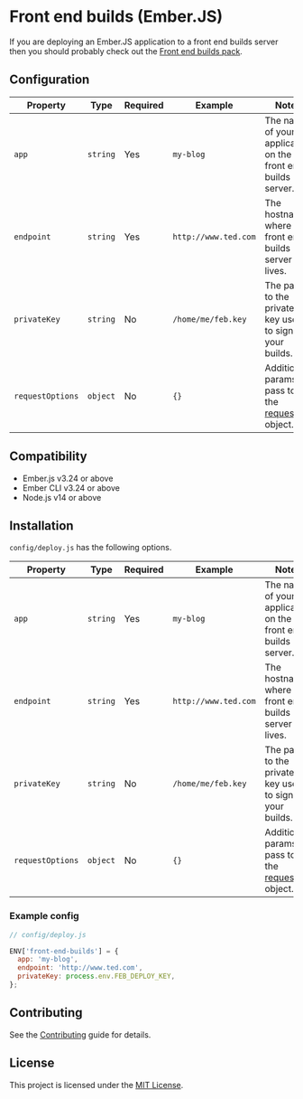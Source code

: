 # Front end builds (Ember.JS)

If you are deploying an Ember.JS application to a front end builds
server then you should probably check out the [Front end builds
pack](https://github.com/tedconf/ember-cli-deploy-front-end-builds-pack).

## Configuration

| Property         | Type     | Required | Example              | Notes                                                                                  |
| ---------------- | -------- | -------- | -------------------- | -------------------------------------------------------------------------------------- |
| `app`            | `string` | Yes      | `my-blog`            | The name of your application on the front end builds server.                           |
| `endpoint`       | `string` | Yes      | `http://www.ted.com` | The hostname where you front end builds server lives.                                  |
| `privateKey`     | `string` | No       | `/home/me/feb.key`   | The path to the private key used to sign your builds.                                  |
| `requestOptions` | `object` | No       | `{}`                 | Additional params to pass to the [request](https://github.com/request/request) object. |

## Compatibility

- Ember.js v3.24 or above
- Ember CLI v3.24 or above
- Node.js v14 or above

## Installation

`config/deploy.js` has the following options.

| Property         | Type     | Required | Example              | Notes                                                                                  |
| ---------------- | -------- | -------- | -------------------- | -------------------------------------------------------------------------------------- |
| `app`            | `string` | Yes      | `my-blog`            | The name of your application on the front end builds server.                           |
| `endpoint`       | `string` | Yes      | `http://www.ted.com` | The hostname where you front end builds server lives.                                  |
| `privateKey`     | `string` | No       | `/home/me/feb.key`   | The path to the private key used to sign your builds.                                  |
| `requestOptions` | `object` | No       | `{}`                 | Additional params to pass to the [request](https://github.com/request/request) object. |

### Example config

```javascript
// config/deploy.js

ENV['front-end-builds'] = {
  app: 'my-blog',
  endpoint: 'http://www.ted.com',
  privateKey: process.env.FEB_DEPLOY_KEY,
};
```

## Contributing

See the [Contributing](CONTRIBUTING.md) guide for details.

## License

This project is licensed under the [MIT License](LICENSE.md).
